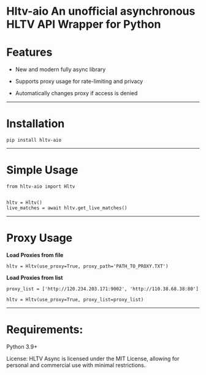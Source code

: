 # Hltv-aio An unofficial asynchronous HLTV API Wrapper for Python

# Features

* New and modern fully async library

* Supports proxy usage for rate-limiting and privacy

* Automatically changes proxy if access is denied


---

# Installation

```
pip install hltv-aio
```

---


# Simple Usage
```
from hltv-aio import Hltv


hltv = Hltv()
live_matches = await hltv.get_live_matches()
```

---

# Proxy Usage
**Load Proxies from file**

```
hltv = Hltv(use_proxy=True, proxy_path='PATH_TO_PROXY.TXT')
```

**Load Proxies from list**
```
proxy_list = ['http://120.234.203.171:9002', 'http://110.38.68.38:80']

hltv = Hltv(use_proxy=True, proxy_list=proxy_list)
```
---

# Requirements:

Python 3.9+

License:
HLTV Async is licensed under the MIT License, allowing for personal and commercial use with minimal restrictions.
